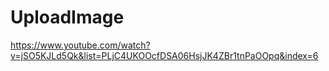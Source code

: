 ﻿# UploadImage

https://www.youtube.com/watch?v=jSO5KJLd5Qk&list=PLjC4UKOOcfDSA06HsjJK4ZBr1tnPaOOpq&index=6
